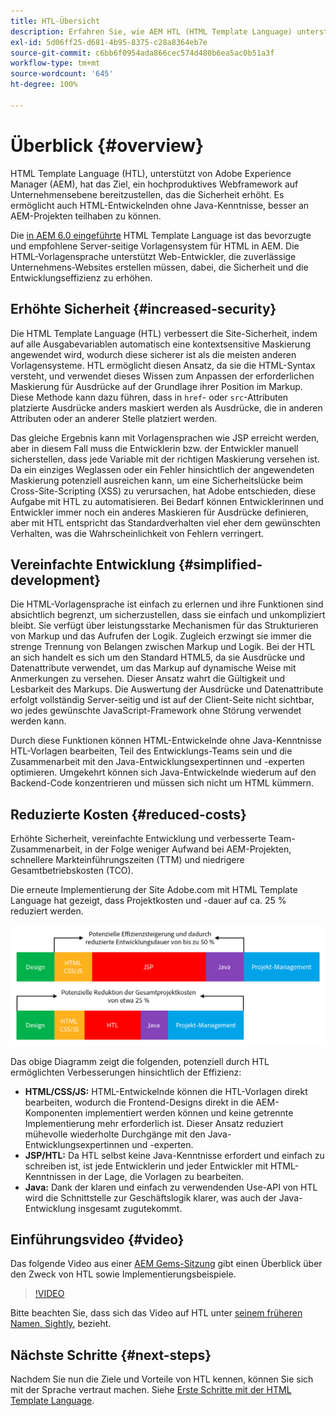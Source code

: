 ```yaml
---
title: HTL-Übersicht
description: Erfahren Sie, wie AEM HTL (HTML Template Language) unterstützt, um ein produktives Webframework auf Unternehmensebene anzubieten, das die Sicherheit erhöht. Dieses Framework ermöglicht es HTML-Entwickelnden ohne Java-Kenntnisse, besser an AEM-Projekten teilhaben zu können.
exl-id: 5d06ff25-d681-4b95-8375-c28a8364eb7e
source-git-commit: c6bb6f0954ada866cec574d480b6ea5ac0b51a3f
workflow-type: tm+mt
source-wordcount: '645'
ht-degree: 100%

---
```



# Überblick {#overview}

HTML Template Language (HTL), unterstützt von Adobe Experience Manager (AEM), hat das Ziel, ein hochproduktives Webframework auf Unternehmensebene bereitzustellen, das die Sicherheit erhöht. Es ermöglicht auch HTML-Entwickelnden ohne Java-Kenntnisse, besser an AEM-Projekten teilhaben zu können.

Die [in AEM 6.0 eingeführte](history.md) HTML Template Language ist das bevorzugte und empfohlene Server-seitige Vorlagensystem für HTML in AEM. Die HTML-Vorlagensprache unterstützt Web-Entwickler, die zuverlässige Unternehmens-Websites erstellen müssen, dabei, die Sicherheit und die Entwicklungseffizienz zu erhöhen.

## Erhöhte Sicherheit {#increased-security}

Die HTML Template Language (HTL) verbessert die Site-Sicherheit, indem auf alle Ausgabevariablen automatisch eine kontextsensitive Maskierung angewendet wird, wodurch diese sicherer ist als die meisten anderen Vorlagensysteme. HTL ermöglicht diesen Ansatz, da sie die HTML-Syntax versteht, und verwendet dieses Wissen zum Anpassen der erforderlichen Maskierung für Ausdrücke auf der Grundlage ihrer Position im Markup. Diese Methode kann dazu führen, dass in `href`- oder `src`-Attributen platzierte Ausdrücke anders maskiert werden als Ausdrücke, die in anderen Attributen oder an anderer Stelle platziert werden.

Das gleiche Ergebnis kann mit Vorlagensprachen wie JSP erreicht werden, aber in diesem Fall muss die Entwicklerin bzw. der Entwickler manuell sicherstellen, dass jede Variable mit der richtigen Maskierung versehen ist. Da ein einziges Weglassen oder ein Fehler hinsichtlich der angewendeten Maskierung potenziell ausreichen kann, um eine Sicherheitslücke beim Cross-Site-Scripting (XSS) zu verursachen, hat Adobe entschieden, diese Aufgabe mit HTL zu automatisieren. Bei Bedarf können Entwicklerinnen und Entwickler immer noch ein anderes Maskieren für Ausdrücke definieren, aber mit HTL entspricht das Standardverhalten viel eher dem gewünschten Verhalten, was die Wahrscheinlichkeit von Fehlern verringert.

## Vereinfachte Entwicklung {#simplified-development}

Die HTML-Vorlagensprache ist einfach zu erlernen und ihre Funktionen sind absichtlich begrenzt, um sicherzustellen, dass sie einfach und unkompliziert bleibt. Sie verfügt über leistungsstarke Mechanismen für das Strukturieren von Markup und das Aufrufen der Logik. Zugleich erzwingt sie immer die strenge Trennung von Belangen zwischen Markup und Logik. Bei der HTL an sich handelt es sich um den Standard HTML5, da sie Ausdrücke und Datenattribute verwendet, um das Markup auf dynamische Weise mit Anmerkungen zu versehen. Dieser Ansatz wahrt die Gültigkeit und Lesbarkeit des Markups. Die Auswertung der Ausdrücke und Datenattribute erfolgt vollständig Server-seitig und ist auf der Client-Seite nicht sichtbar, wo jedes gewünschte JavaScript-Framework ohne Störung verwendet werden kann. 

Durch diese Funktionen können HTML-Entwickelnde ohne Java-Kenntnisse HTL-Vorlagen bearbeiten, Teil des Entwicklungs-Teams sein und die Zusammenarbeit mit den Java-Entwicklungsexpertinnen und -experten optimieren. Umgekehrt können sich Java-Entwickelnde wiederum auf den Backend-Code konzentrieren und müssen sich nicht um HTML kümmern.

## Reduzierte Kosten {#reduced-costs}

Erhöhte Sicherheit, vereinfachte Entwicklung und verbesserte Team-Zusammenarbeit, in der Folge weniger Aufwand bei AEM-Projekten, schnellere Markteinführungszeiten (TTM) und niedrigere Gesamtbetriebskosten (TCO).

Die erneute Implementierung der Site Adobe.com mit HTML Template Language hat gezeigt, dass Projektkosten und -dauer auf ca. 25 % reduziert werden.

![Effizienzsteigerung und Kostensenkung](assets/chlimage_1.png)

Das obige Diagramm zeigt die folgenden, potenziell durch HTL ermöglichten Verbesserungen hinsichtlich der Effizienz:

* **HTML/CSS/JS:** HTML-Entwickelnde können die HTL-Vorlagen direkt bearbeiten, wodurch die Frontend-Designs direkt in die AEM-Komponenten implementiert werden können und keine getrennte Implementierung mehr erforderlich ist. Dieser Ansatz reduziert mühevolle wiederholte Durchgänge mit den Java-Entwicklungsexpertinnen und -experten.
* **JSP/HTL:** Da HTL selbst keine Java-Kenntnisse erfordert und einfach zu schreiben ist, ist jede Entwicklerin und jeder Entwickler mit HTML-Kenntnissen in der Lage, die Vorlagen zu bearbeiten.
* **Java:** Dank der klaren und einfach zu verwendenden Use-API von HTL wird die Schnittstelle zur Geschäftslogik klarer, was auch der Java-Entwicklung insgesamt zugutekommt.

## Einführungsvideo {#video}

Das folgende Video aus einer [AEM Gems-Sitzung](https://experienceleague.adobe.com/de/docs/events/experience-manager-gems-recordings/gems2014/aem-introduction-to-htl) gibt einen Überblick über den Zweck von HTL sowie Implementierungsbeispiele.

>[!VIDEO](https://video.tv.adobe.com/v/19504/?quality=9)

Bitte beachten Sie, dass sich das Video auf HTL unter [seinem früheren Namen, Sightly](history.md), bezieht.

## Nächste Schritte {#next-steps}

Nachdem Sie nun die Ziele und Vorteile von HTL kennen, können Sie sich mit der Sprache vertraut machen. Siehe [Erste Schritte mit der HTML Template Language](getting-started.md).
